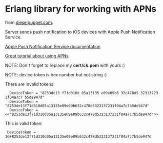 # Erlang library for working with APNs

from [dieselpuppet.com](http://dieselpuppet.com/).


Server sends push notification to iOS devices with Apple Push Notification Service.

[Apple Push Notification Service documentation](http://developer.apple.com/library/mac/#documentation/NetworkingInternet/Conceptual/RemoteNotificationsPG/ApplePushService/ApplePushService.html#//apple_ref/doc/uid/TP40008194-CH100-SW9)

[Great tutorial about using APNs](http://www.raywenderlich.com/3443/apple-push-notification-services-tutorial-part-12)


NOTE: Don't forget to replace my **cert/ck.pem** with yours :)

NOTE: device token is hex number but not string :)

There are invalid tokens:

      DeviceToken = "8253de13 f71d310d 05a13135 e09e09b6 32c478d5 32313723 1f04a7c7 b5de947d"
      DeviceToken = "8253de13f71d310d05a13135e09e09b632c478d5323137231f04a7c7b5de947d"
      DeviceToken = <<"8253de13f71d310d05a13135e09e09b632c478d5323137231f04a7c7b5de947d">>


This is valid token:

     DeviceToken = 16#8253de13f71d310d05a13135e09e09b632c478d5323137231f04a7c7b5de947d

